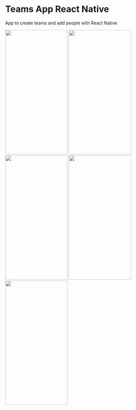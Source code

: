 # Teams App React Native
App to create teams and add people with React Native

<img src="https://github.com/pedroaraujo20/teams/assets/17890530/bc4b40a9-edf6-44a2-ba23-707802d5f45f" width="200" height="400" />
<img src="https://github.com/pedroaraujo20/teams/assets/17890530/f952900c-27d2-4a20-a192-d83215484fd6" width="200" height="400" />
<img src="https://github.com/pedroaraujo20/teams/assets/17890530/83d106dc-ba57-43f2-92b0-472d496347d9" width="200" height="400" />
<img src="https://github.com/pedroaraujo20/teams/assets/17890530/890da09f-3b7c-403a-a220-f56dd75be37e" width="200" height="400" />
<img src="https://github.com/pedroaraujo20/teams/assets/17890530/115fb88a-7bc5-49c0-bf56-ae76b5fb8c36" width="200" height="400" />

